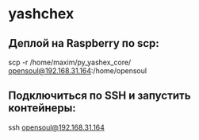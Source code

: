 # yashchex

## Деплой на Raspberry по scp:
scp -r /home/maxim/py_yashex_core/  opensoul@192.168.31.164:/home/opensoul

## Подключиться по SSH и запустить контейнеры:
ssh opensoul@192.168.31.164